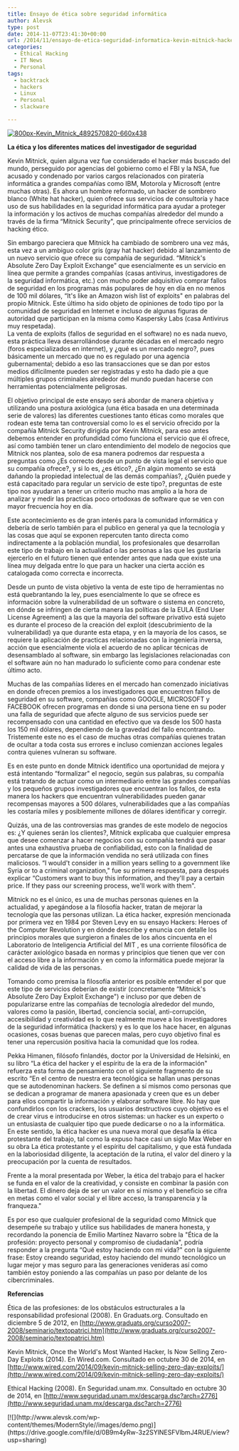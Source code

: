 ```yaml
---
title: Ensayo de ética sobre seguridad informática
author: Alevsk
type: post
date: 2014-11-07T23:41:30+00:00
url: /2014/11/ensayo-de-etica-seguridad-informatica-kevin-mitnick-hacker/
categories:
  - Ethical Hacking
  - IT News
  - Personal
tags:
  - backtrack
  - hackers
  - Linux
  - Personal
  - slackware

---
```

[![800px-Kevin_Mitnick_4892570820-660x438](/images/800px-Kevin_Mitnick_4892570820-660x438.jpg)](http://www.alevsk.com/2014/11/ensayo-de-etica-seguridad-informatica-kevin-mitnick-hacker/800px-kevin_mitnick_4892570820-660x438/)

**La ética y los diferentes matices del investigador de seguridad**

Kevin Mitnick, quien alguna vez fue considerado el hacker más buscado del mundo, perseguido por agencias del gobierno como el FBI y la NSA, fue acusado y condenado por varios cargos relacionados con piratería informática a grandes compañías como IBM, Motorola y Microsoft (entre muchas otras). Es ahora un hombre reformado, un hacker de sombrero blanco (White hat hacker), quien ofrece sus servicios de consultoría y hace uso de sus habilidades en la seguridad informática para ayudar a proteger la información y los activos de muchas compañías alrededor del mundo a través de la firma “Mitnick Security", que principalmente ofrece servicios de hacking ético.

Sin embargo pareciera que Mitnick ha cambiado de sombrero una vez más, esta vez a un ambiguo color gris (gray hat hacker) debido al lanzamiento de un nuevo servicio que ofrece su compañía de seguridad. “Mitnick's Absolute Zero Day Exploit Exchange" que esencialmente es un servicio en línea que permite a grandes compañías (casas antivirus, investigadores de la seguridad informática, etc.) con mucho poder adquisitivo comprar fallos de seguridad en los programas más populares de hoy en día en no menos de 100 mil dólares, “It's like an Amazon wish list of exploits" en palabras del propio Mitnick. Este último ha sido objeto de opiniones de todo tipo por la comunidad de seguridad en Internet e incluso de algunas figuras de autoridad que participan en la misma como Kaspersky Labs (casa Antivirus muy respetada).  
La venta de exploits (fallos de seguridad en el software) no es nada nuevo, esta práctica lleva desarrollándose durante décadas en el mercado negro (foros especializados en internet), y ¿qué es un mercado negro?, pues básicamente un mercado que no es regulado por una agencia gubernamental; debido a eso las transacciones que se dan por estos medios difícilmente pueden ser registradas y esto ha dado pie a que múltiples grupos criminales alrededor del mundo puedan hacerse con herramientas potencialmente peligrosas.

El objetivo principal de este ensayo será abordar de manera objetiva y utilizando una postura axiológica (una ética basada en una determinada serie de valores) las diferentes cuestiones tanto éticas como morales que rodean este tema tan controversial como lo es el servicio ofrecido por la compañía Mitnick Security dirigida por Kevin Mitnick, para eso antes debemos entender en profundidad cómo funciona el servicio que él ofrece, así como también tener un claro entendimiento del modelo de negocios que Mitnick nos plantea, solo de esa manera podremos dar respuesta a preguntas como ¿Es correcto desde un punto de vista legal el servicio que su compañía ofrece?, y si lo es, ¿es ético?, ¿En algún momento se está dañando la propiedad intelectual de las demás compañías?, ¿Quién puede y está capacitado para regular un servicio de este tipo?, preguntas de este tipo nos ayudaran a tener un criterio mucho mas amplio a la hora de analizar y medir las practicas poco ortodoxas de software que se ven con mayor frecuencia hoy en día.

Este acontecimiento es de gran interés para la comunidad informática y debería de serlo también para el publico en general ya que la tecnología y las cosas que aquí se exponen repercuten tanto directa como indirectamente a la población mundial, los profesionales que desarrollan este tipo de trabajo en la actualidad o las personas a las que les gustaría ejercerlo en el futuro tienen que entender antes que nada que existe una línea muy delgada entre lo que para un hacker una cierta acción es catalogada como correcta e incorrecta.

Desde un punto de vista objetivo la venta de este tipo de herramientas no está quebrantando la ley, pues esencialmente lo que se ofrece es información sobre la vulnerabilidad de un software o sistema en concreto, en dónde se infringen de cierta manera las políticas de la EULA (End User License Agreement) a las que la mayoría del software privativo está sujeto es durante el proceso de la creación del exploit (descubrimiento de la vulnerabilidad) ya que durante esta etapa, y en la mayoría de los casos, se requiere la aplicación de practicas relacionadas con la ingeniería inversa, acción que esencialmente viola el acuerdo de no aplicar técnicas de desensamblado al software, sin embargo las legislaciones relacionadas con el software aún no han madurado lo suficiente como para condenar este último acto.

Muchas de las compañías líderes en el mercado han comenzado iniciativas en donde ofrecen premios a los investigadores que encuentren fallos de seguridad en su software, compañías como GOOGLE, MICROSOFT y FACEBOOK ofrecen programas en donde si una persona tiene en su poder una falla de seguridad que afecte alguno de sus servicios puede ser recompensado con una cantidad en efectivo que va desde los 500 hasta los 150 mil dólares, dependiendo de la gravedad del fallo encontrando. Tristemente este no es el caso de muchas otras compañías quienes tratan de ocultar a toda costa sus errores e incluso comienzan acciones legales contra quienes vulneran su software.

Es en este punto en donde Mitnick identifico una oportunidad de mejora y está intentando “formalizar" el negocio, según sus palabras, su compañía está tratando de actuar como un intermediario entre las grandes compañías y los pequeños grupos investigadores que encuentran los fallos, de esta manera los hackers que encuentran vulnerabilidades pueden ganar recompensas mayores a 500 dólares, vulnerabilidades que a las compañías les costaría miles y posiblemente millones de dólares identificar y corregir.

Quizás, una de las controversias mas grandes de este modelo de negocios es: ¿Y quienes serán los clientes?, Mitnick explicaba que cualquier empresa que desee comenzar a hacer negocios con su compañía tendrá que pasar antes una exhaustiva prueba de confiabilidad, esto con la finalidad de percatarse de que la información vendida no será utilizada con fines maliciosos. “I would't consider in a million years selling to a government like Syria or to a criminal organization," fue su primera respuesta, para después explicar “Customers want to buy this information, and they'll pay a certain price. If they pass our screening process, we'll work with them".

Mitnick no es el único, es una de muchas personas quienes en la actualidad, y apegándose a la filosofía hacker, tratan de mejorar la tecnología que las personas utilizan. La ética hacker, expresión mencionada por primera vez en 1984 por Steven Levy en su ensayo Hackers: Heroes of the Computer Revolution y en dónde describe y enuncia con detalle los principios morales que surgieron a finales de los años cincuenta en el Laboratorio de Inteligencia Artificial del MIT , es una corriente filosófica de carácter axiológico basada en normas y principios que tienen que ver con el acceso libre a la información y en como la informática puede mejorar la calidad de vida de las personas.

Tomando como premisa la filosofía anterior es posible entender el por que este tipo de servicios deberían de existir (concretamente “Mitnick's Absolute Zero Day Exploit Exchange") e incluso por que deben de popularizarse entre las compañías de tecnología alrededor del mundo, valores como la pasión, libertad, conciencia social, anti-corrupción, accesibilidad y creatividad es lo que realmente mueve a los investigadores de la seguridad informática (hackers) y es lo que los hace hacer, en algunas ocasiones, cosas buenas que parecen malas, pero cuyo objetivo final es tener una repercusión positiva hacia la comunidad que los rodea. 

Pekka Himanen, filósofo finlandés, doctor por la Universidad de Helsinki, en su libro “La ética del hacker y el espíritu de la era de la información" refuerza esta forma de pensamiento con el siguiente fragmento de su escrito “En el centro de nuestra era tecnológica se hallan unas personas que se autodenominan hackers. Se definen a sí mismos como personas que se dedican a programar de manera apasionada y creen que es un deber para ellos compartir la información y elaborar software libre. No hay que confundirlos con los crackers, los usuarios destructivos cuyo objetivo es el de crear virus e introducirse en otros sistemas: un hacker es un experto o un entusiasta de cualquier tipo que puede dedicarse o no a la informática. En este sentido, la ética hacker es una nueva moral que desafía la ética protestante del trabajo, tal como la expuso hace casi un siglo Max Weber en su obra La ética protestante y el espíritu del capitalismo, y que está fundada en la laboriosidad diligente, la aceptación de la rutina, el valor del dinero y la preocupación por la cuenta de resultados.

Frente a la moral presentada por Weber, la ética del trabajo para el hacker se funda en el valor de la creatividad, y consiste en combinar la pasión con la libertad. El dinero deja de ser un valor en sí mismo y el beneficio se cifra en metas como el valor social y el libre acceso, la transparencia y la franqueza."

Es por eso que cualquier profesional de la seguridad como Mitnick que desempeñe su trabajo y utilice sus habilidades de manera honesta, y recordando la ponencia de Emilio Martínez Navarro sobre la "Ética de la profesión: proyecto personal y compromiso de ciudadanía", podría responder a la pregunta “Qué estoy haciendo con mi vida?" con la siguiente frase: Estoy creando seguridad, estoy haciendo del mundo tecnológico un lugar mejor y mas seguro para las generaciones venideras así como también estoy poniendo a las compañías un paso por delante de los cibercriminales.

**Referencias**

Ética de las profesiones: de los obstáculos estructurales a la responsabilidad profesional (2008). En Graduats.org. Consultado en diciembre 5 de 2012, en [http://www.graduats.org/curso2007-2008/seminario/textopatrici.htm](http://www.graduats.org/curso2007-2008/seminario/textopatrici.htm)

Kevin Mitnick, Once the World's Most Wanted Hacker, Is Now Selling Zero-Day Exploits (2014). En Wired.com. Consultado en octubre 30 de 2014, en [http://www.wired.com/2014/09/kevin-mitnick-selling-zero-day-exploits/](http://www.wired.com/2014/09/kevin-mitnick-selling-zero-day-exploits/)

Ethical Hacking (2008). En Seguridad.unam.mx. Consultado en octubre 30 de 2014, en [http://www.seguridad.unam.mx/descarga.dsc?arch=2776](http://www.seguridad.unam.mx/descarga.dsc?arch=2776)
<div class="demobox">
[![](http://www.alevsk.com/wp-content/themes/ModernStyle//images/demo.png)](https://drive.google.com/file/d/0B9m4yRw-3z2SYlNESFVlbmJ4RUE/view?usp=sharing)
</div>